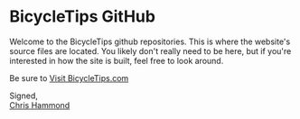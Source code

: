 # BicycleTips GitHub
Welcome to the BicycleTips github repositories. This is where the website's source files are located. You likely don't really need to be here, but if you're interested in how the site is built, feel free to look around.

Be sure to [Visit BicycleTips.com](https://www.BicycleTips.com)

Signed,  
[Chris Hammond](https://www.chrishammond.com)
